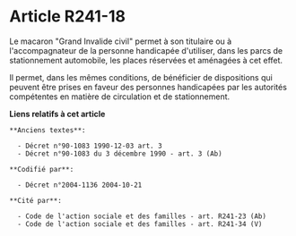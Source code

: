 # Article R241-18

Le macaron "Grand Invalide civil" permet à son titulaire ou à l'accompagnateur de la personne handicapée d'utiliser, dans les
parcs de stationnement automobile, les places réservées et aménagées à cet effet.

Il permet, dans les mêmes conditions, de bénéficier de dispositions qui peuvent être prises en faveur des personnes
handicapées par les autorités compétentes en matière de circulation et de stationnement.

**Liens relatifs à cet article**

	**Anciens textes**:

	  - Décret n°90-1083 1990-12-03 art. 3
	  - Décret n°90-1083 du 3 décembre 1990 - art. 3 (Ab)

	**Codifié par**:

	  - Décret n°2004-1136 2004-10-21

	**Cité par**:

	  - Code de l'action sociale et des familles - art. R241-23 (Ab)
	  - Code de l'action sociale et des familles - art. R241-34 (V)
